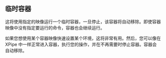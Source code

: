 ## 临时容器

这将使用指定的映像运行一个临时容器，一旦停止，该容器将自动移除。即使容器映像中没有指定要运行的命令，容器也会继续运行。

如果您想使用某个容器映像快速设置某个环境，这将非常有用。然后，您可以像在 XPipe 中一样正常进入容器，执行您的操作，并在不再需要时停止容器。容器会自动移除。